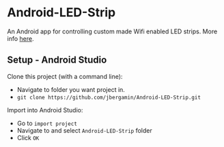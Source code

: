 # Android-LED-Strip
An Android app for controlling custom made Wifi enabled LED strips.  More info [here](http://jakebergamin.com/2016/02/08/wifi-led-strip/).

## Setup - Android Studio ##

Clone this project (with a command line):
- Navigate to folder you want project in.
- `git clone https://github.com/jbergamin/Android-LED-Strip.git`

Import into Android Studio:
- Go to `import project`
- Navigate to and select `Android-LED-Strip` folder
- Click `OK`
